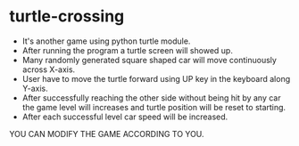 # turtle-crossing
- It's another game using python turtle module.
- After running the program a turtle screen will showed up.
- Many randomly generated square shaped car will move continuously across X-axis.
- User have to move the turtle forward using UP key in the keyboard along Y-axis.
- After successfully reaching the other side without being hit by any car the game level will increases and turtle position will be reset to starting.
- After each successful level car speed will be increased.

YOU CAN MODIFY THE GAME ACCORDING TO YOU.

